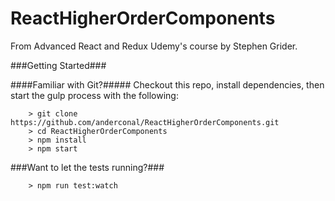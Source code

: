 # ReactHigherOrderComponents

From Advanced React and Redux Udemy's course by Stephen Grider.

###Getting Started###

####Familiar with Git?#####
Checkout this repo, install dependencies, then start the gulp process with the following:

```
	> git clone https://github.com/anderconal/ReactHigherOrderComponents.git
	> cd ReactHigherOrderComponents
	> npm install
	> npm start
```
###Want to let the tests running?###
```
	> npm run test:watch
```
